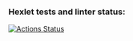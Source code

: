 ### Hexlet tests and linter status:
[![Actions Status](https://github.com/Shamatarev/frontend-project-12/workflows/hexlet-check/badge.svg)](https://github.com/Shamatarev/frontend-project-12/actions)